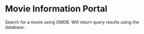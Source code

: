 # Movie Information Portal
Search for a movie using OMDB. Will return query results using the database.
